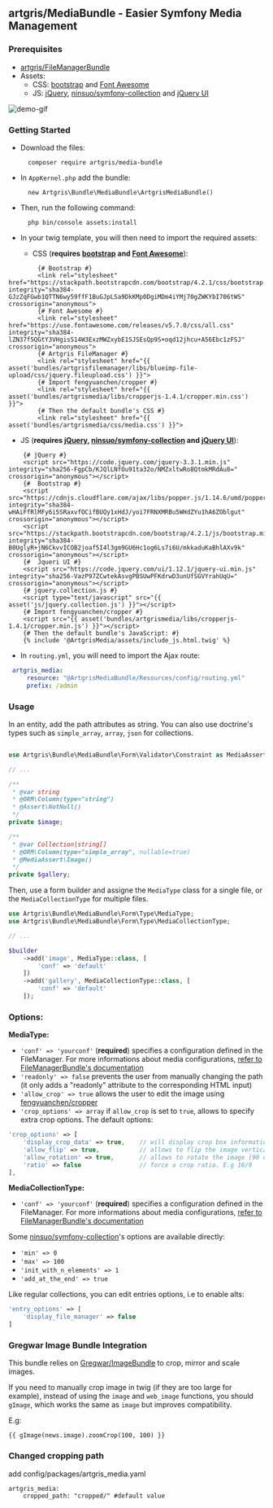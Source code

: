 ## artgris/MediaBundle - Easier Symfony Media Management

### Prerequisites

- [artgris/FileManagerBundle](https://github.com/artgris/FileManagerBundle#add-following-configuration-)
- Assets: 
    - CSS: [bootstrap](http://getbootstrap.com/) and [Font Awesome](http://fontawesome.io/)
    - JS: [jQuery](https://jquery.com/), [ninsuo/symfony-collection](https://github.com/ninsuo/symfony-collection) and [jQuery UI](https://jqueryui.com/)

![demo-gif](https://github.com/artgris/MediaBundle/raw/master/demo.gif)

### Getting Started

- Download the files:
        
        composer require artgris/media-bundle

- In `AppKernel.php` add the bundle:
        
        new Artgris\Bundle\MediaBundle\ArtgrisMediaBundle()
        
- Then, run the following command:
     
        php bin/console assets:install 
        
- In your twig template, you will then need to import the required assets:
    
    - CSS (**requires [bootstrap](http://getbootstrap.com/) and [Font Awesome](http://fontawesome.io/)**):
        
```twig
        {# Bootstrap #}
        <link rel="stylesheet" href="https://stackpath.bootstrapcdn.com/bootstrap/4.2.1/css/bootstrap.min.css" integrity="sha384-GJzZqFGwb1QTTN6wy59ffF1BuGJpLSa9DkKMp0DgiMDm4iYMj70gZWKYbI706tWS" crossorigin="anonymous">
        {# Font Awesome #}
        <link rel="stylesheet" href="https://use.fontawesome.com/releases/v5.7.0/css/all.css" integrity="sha384-lZN37f5QGtY3VHgisS14W3ExzMWZxybE1SJSEsQp9S+oqd12jhcu+A56Ebc1zFSJ" crossorigin="anonymous">
        {# Artgris FileManager #}
        <link rel="stylesheet" href="{{ asset('bundles/artgrisfilemanager/libs/blueimp-file-upload/css/jquery.fileupload.css') }}">
        {# Import fengyuanchen/cropper #}
        <link rel="stylesheet" href="{{ asset('bundles/artgrismedia/libs/cropperjs-1.4.1/cropper.min.css') }}">
        {# Then the default bundle's CSS #}
        <link rel="stylesheet" href="{{ asset('bundles/artgrismedia/css/media.css') }}">
```


- JS (**requires [jQuery](https://jquery.com/), [ninsuo/symfony-collection](https://github.com/ninsuo/symfony-collection) and [jQuery UI](https://jqueryui.com/)**):

```twig
    {# jQuery #}
    <script src="https://code.jquery.com/jquery-3.3.1.min.js" integrity="sha256-FgpCb/KJQlLNfOu91ta32o/NMZxltwRo8QtmkMRdAu8=" crossorigin="anonymous"></script>
    {#  Bootstrap #}
    <script src="https://cdnjs.cloudflare.com/ajax/libs/popper.js/1.14.6/umd/popper.min.js" integrity="sha384-wHAiFfRlMFy6i5SRaxvfOCifBUQy1xHdJ/yoi7FRNXMRBu5WHdZYu1hA6ZOblgut" crossorigin="anonymous"></script>
    <script src="https://stackpath.bootstrapcdn.com/bootstrap/4.2.1/js/bootstrap.min.js" integrity="sha384-B0UglyR+jN6CkvvICOB2joaf5I4l3gm9GU6Hc1og6Ls7i6U/mkkaduKaBhlAXv9k" crossorigin="anonymous"></script>
    {#  Jqueri UI #}
    <script src="https://code.jquery.com/ui/1.12.1/jquery-ui.min.js" integrity="sha256-VazP97ZCwtekAsvgPBSUwPFKdrwD3unUfSGVYrahUqU=" crossorigin="anonymous"></script>
    {# jquery.collection.js #}
    <script type="text/javascript" src="{{ asset('js/jquery.collection.js') }}"></script>
    {# Import fengyuanchen/cropper #}
    <script src="{{ asset('bundles/artgrismedia/libs/cropperjs-1.4.1/cropper.min.js') }}"></script>
    {# Then the default bundle's JavaScript: #}
    {% include '@ArtgrisMedia/assets/include_js.html.twig' %}
```

- In `routing.yml`, you will need to import the Ajax route:
```yaml  
 artgris_media:
     resource: "@ArtgrisMediaBundle/Resources/config/routing.yml"
     prefix: /admin
```

### Usage
    
In an entity, add the path attributes as string.
You can also use doctrine's types such as `simple_array`, `array`, `json` for collections.
    
```php

use Artgris\Bundle\MediaBundle\Form\Validator\Constraint as MediaAssert; // optionnal, to force image files

// ...

/**
 * @var string
 * @ORM\Column(type="string")
 * @Assert\NotNull()
 */
private $image;

/**
 * @var Collection|string[]
 * @ORM\Column(type="simple_array", nullable=true)
 * @MediaAssert\Image()
 */
private $gallery;
```
    
Then, use a form builder and assigne the `MediaType` class for a single file, or the `MediaCollectionType` for multiple files.

```php
use Artgris\Bundle\MediaBundle\Form\Type\MediaType;
use Artgris\Bundle\MediaBundle\Form\Type\MediaCollectionType;

// ... 

$builder
    ->add('image', MediaType::class, [
        'conf' => 'default'
    ])
    ->add('gallery', MediaCollectionType::class, [
        'conf' => 'default'
    ]);
```
    
### Options:

**MediaType:**
- `'conf' => 'yourconf'` (**required**) specifies a configuration defined in the FileManager. For more informations about media configurations, [refer to FileManagerBundle's documentation](https://github.com/artgris/FileManagerBundle#add-following-configuration-)
- `'readonly' => false` prevents the user from manually changing the path (it only adds a "readonly" attribute to the corresponding HTML input)
- `'allow_crop' => true` allows the user to edit the image using [fengyuanchen/cropper](https://github.com/fengyuanchen/cropper)
- `'crop_options' => array` if `allow_crop` is set to `true`, allows to specify extra crop options. The default options:

```php
'crop_options' => [
    'display_crop_data' => true,    // will display crop box informations (x, y, width, height, and ratio if there is one)
    'allow_flip' => true,           // allows to flip the image vertically and horizontally
    'allow_rotation' => true,       // allows to rotate the image (90 degrees)
    'ratio' => false                // force a crop ratio. E.g 16/9
],
```

**MediaCollectionType:**

- `'conf' => 'yourconf'` (**required**) specifies a configuration defined in the FileManager. For more informations about media configurations, [refer to FileManagerBundle's documentation](https://github.com/artgris/FileManagerBundle#add-following-configuration-)

Some [ninsuo/symfony-collection](https://github.com/ninsuo/symfony-collection)'s options are available directly:
- `'min' => 0`
- `'max' => 100`
- `'init_with_n_elements' => 1`
- `'add_at_the_end' => true`

Like regular collections, you can edit entries options, i.e to enable alts:

```php
'entry_options' => [
    'display_file_manager' => false
]
```

### Gregwar Image Bundle Integration

This bundle relies on [Gregwar/ImageBundle](https://github.com/Gregwar/ImageBundle) to crop, mirror and scale images.

If you need to manually crop image in twig (if they are too large for example), instead of using the `image` and `web_image` functions, you should `gImage`, which works the same as `image` but improves compatibility.

E.g:

```twig
{{ gImage(news.image).zoomCrop(100, 100) }}
```

### Changed cropping path
    
add config/packages/artgris_media.yaml
    
    artgris_media:
        cropped_path: "cropped/" #default value